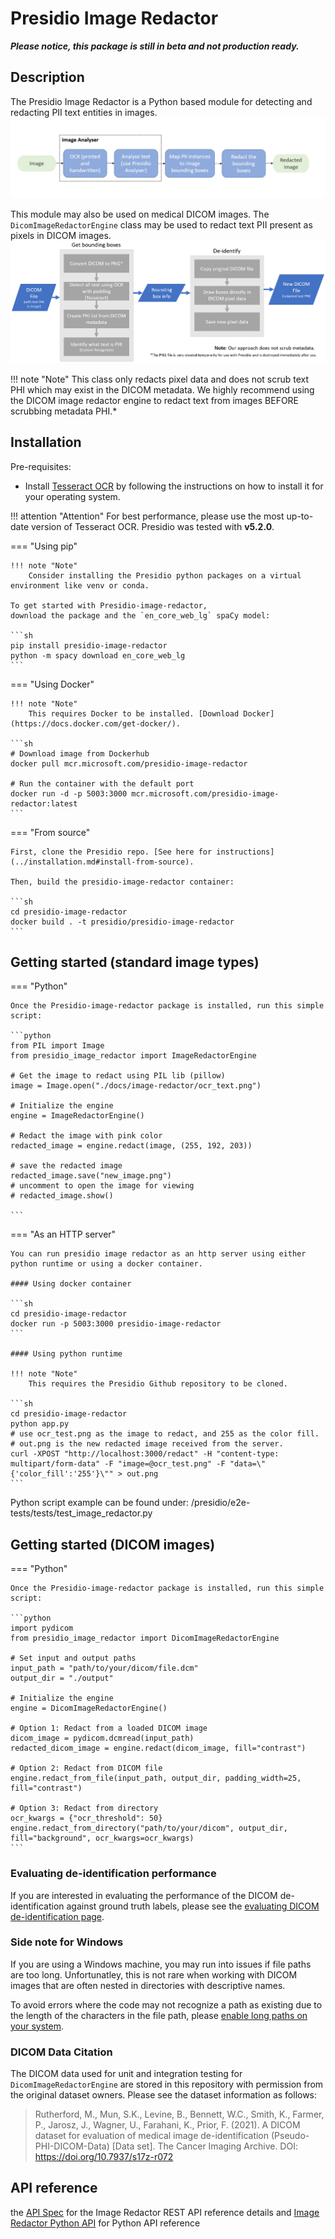 # Presidio Image Redactor

***Please notice, this package is still in beta and not production ready.***

## Description

The Presidio Image Redactor is a Python based module for detecting and redacting PII
text entities in images.
![img.png](../assets/image-redactor-design.png)

This module may also be used on medical DICOM images. The `DicomImageRedactorEngine` class may be used to redact text PII present as pixels in DICOM images.
![img.png](../assets/dicom-image-redactor-design.png)

!!! note "Note"
     This class only redacts pixel data and does not scrub text PHI which may exist in the DICOM metadata.
     We highly recommend using the DICOM image redactor engine to redact text from images BEFORE scrubbing metadata PHI.*

## Installation

Pre-requisites:

- Install [Tesseract OCR](https://github.com/tesseract-ocr/tesseract#installing-tesseract) by following the
  instructions on how to install it for your operating system.

!!! attention "Attention"
    For best performance, please use the most up-to-date version of Tesseract OCR. Presidio was tested with **v5.2.0**.

=== "Using pip"

    !!! note "Note"
        Consider installing the Presidio python packages on a virtual environment like venv or conda.
    
    To get started with Presidio-image-redactor,
    download the package and the `en_core_web_lg` spaCy model:
    
    ```sh
    pip install presidio-image-redactor
    python -m spacy download en_core_web_lg
    ```

=== "Using Docker"

    !!! note "Note"
        This requires Docker to be installed. [Download Docker](https://docs.docker.com/get-docker/).
    
    ```sh
    # Download image from Dockerhub
    docker pull mcr.microsoft.com/presidio-image-redactor
    
    # Run the container with the default port
    docker run -d -p 5003:3000 mcr.microsoft.com/presidio-image-redactor:latest
    ```

=== "From source"

    First, clone the Presidio repo. [See here for instructions](../installation.md#install-from-source).
    
    Then, build the presidio-image-redactor container:
    
    ```sh
    cd presidio-image-redactor
    docker build . -t presidio/presidio-image-redactor
    ```

## Getting started (standard image types)

=== "Python"

    Once the Presidio-image-redactor package is installed, run this simple script:
    
    ```python
    from PIL import Image
    from presidio_image_redactor import ImageRedactorEngine
    
    # Get the image to redact using PIL lib (pillow)
    image = Image.open("./docs/image-redactor/ocr_text.png")
    
    # Initialize the engine
    engine = ImageRedactorEngine()
    
    # Redact the image with pink color
    redacted_image = engine.redact(image, (255, 192, 203))
    
    # save the redacted image 
    redacted_image.save("new_image.png")
    # uncomment to open the image for viewing
    # redacted_image.show()
    
    ```

=== "As an HTTP server"

    You can run presidio image redactor as an http server using either python runtime or using a docker container.
    
    #### Using docker container
    
    ```sh
    cd presidio-image-redactor
    docker run -p 5003:3000 presidio-image-redactor 
    ```
    
    #### Using python runtime
    
    !!! note "Note"
        This requires the Presidio Github repository to be cloned.
    
    ```sh
    cd presidio-image-redactor
    python app.py
    # use ocr_test.png as the image to redact, and 255 as the color fill. 
    # out.png is the new redacted image received from the server.
    curl -XPOST "http://localhost:3000/redact" -H "content-type: multipart/form-data" -F "image=@ocr_test.png" -F "data=\"{'color_fill':'255'}\"" > out.png
    ```
Python script example can be found under:
/presidio/e2e-tests/tests/test_image_redactor.py

## Getting started (DICOM images)

=== "Python"

    Once the Presidio-image-redactor package is installed, run this simple script:
    
    ```python
    import pydicom
    from presidio_image_redactor import DicomImageRedactorEngine

    # Set input and output paths
    input_path = "path/to/your/dicom/file.dcm"
    output_dir = "./output"

    # Initialize the engine
    engine = DicomImageRedactorEngine()

    # Option 1: Redact from a loaded DICOM image
    dicom_image = pydicom.dcmread(input_path)
    redacted_dicom_image = engine.redact(dicom_image, fill="contrast")

    # Option 2: Redact from DICOM file
    engine.redact_from_file(input_path, output_dir, padding_width=25, fill="contrast")

    # Option 3: Redact from directory
    ocr_kwargs = {"ocr_threshold": 50}
    engine.redact_from_directory("path/to/your/dicom", output_dir, fill="background", ocr_kwargs=ocr_kwargs)
    ```

### Evaluating de-identification performance

If you are interested in evaluating the performance of the DICOM de-identification against ground truth labels, please see the [evaluating DICOM de-identification page](./evaluating_dicom_redaction.md).

### Side note for Windows

If you are using a Windows machine, you may run into issues if file paths are too long. Unfortunatley, this is not rare when working with DICOM images that are often nested in directories with descriptive names.

To avoid errors where the code may not recognize a path as existing due to the length of the characters in the file path, please [enable long paths on your system](https://learn.microsoft.com/en-us/answers/questions/293227/longpathsenabled.html).

### DICOM Data Citation

The DICOM data used for unit and integration testing for `DicomImageRedactorEngine` are stored in this repository with permission from the original dataset owners. Please see the dataset information as follows:

> Rutherford, M., Mun, S.K., Levine, B., Bennett, W.C., Smith, K., Farmer, P., Jarosz, J., Wagner, U., Farahani, K., Prior, F. (2021). A DICOM dataset for evaluation of medical image de-identification (Pseudo-PHI-DICOM-Data) [Data set]. The Cancer Imaging Archive. DOI: <https://doi.org/10.7937/s17z-r072>

## API reference

the [API Spec](https://microsoft.github.io/presidio/api-docs/api-docs.html#tag/Image-redactor)
for the Image Redactor REST API reference details
and [Image Redactor Python API](../api/image_redactor_python.md) for Python API reference
